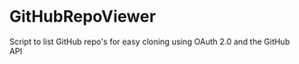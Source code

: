 # GitHubRepoViewer
Script to list GitHub repo's for easy cloning using OAuth 2.0 and the GitHub API
